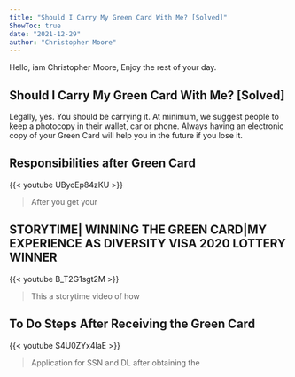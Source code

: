 ```yaml
---
title: "Should I Carry My Green Card With Me? [Solved]"
ShowToc: true 
date: "2021-12-29"
author: "Christopher Moore" 
---
```


Hello, iam Christopher Moore, Enjoy the rest of your day.
## Should I Carry My Green Card With Me? [Solved]
Legally, yes. You should be carrying it. At minimum, we suggest people to keep a photocopy in their wallet, car or phone. Always having an electronic copy of your Green Card will help you in the future if you lose it.

## Responsibilities after Green Card
{{< youtube UBycEp84zKU >}}
>After you get your 

## STORYTIME| WINNING THE GREEN CARD|MY EXPERIENCE AS DIVERSITY VISA 2020 LOTTERY WINNER
{{< youtube B_T2G1sgt2M >}}
>This a storytime video of how 

## To Do Steps After Receiving the Green Card
{{< youtube S4U0ZYx4IaE >}}
>Application for SSN and DL after obtaining the 

